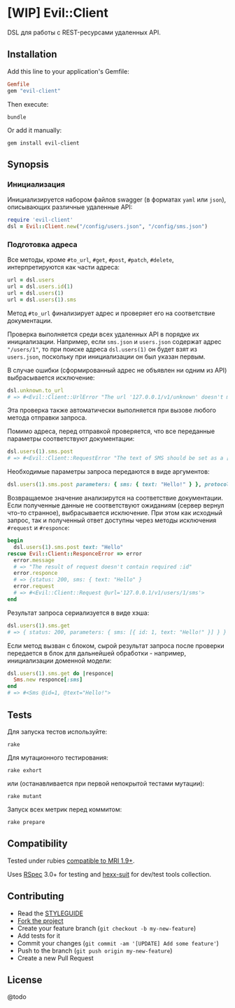 [WIP] Evil::Client
==================

DSL для работы с REST-ресурсами удаленных API.

[swagger]: http://swagger.io

Installation
------------

Add this line to your application's Gemfile:

```ruby
Gemfile
gem "evil-client"
```

Then execute:

```
bundle
```

Or add it manually:

```
gem install evil-client
```

Synopsis
--------

### Инициализация

Инициализируется набором файлов swagger (в форматах `yaml` или `json`), описывающих различные удаленные API:

```ruby
require 'evil-client'
dsl = Evil::Client.new("/config/users.json", "/config/sms.json")
```

### Подготовка адреса

Все методы, кроме `#to_url`, `#get`, `#post`, `#patch`, `#delete`, интерпретируются как части адреса:

```ruby
url = dsl.users
url = dsl.users.id(1)
url = dsl.users(1)
url = dsl.users(1).sms
```

Метод `#to_url` финализирует адрес и проверяет его на соответствие документации.

Проверка выполняется среди всех удаленных API в порядке их инициализации. Например, если `sms.json` и `users.json` содержат адрес `"/users/1"`, то при поиске адреса `dsl.users(1)` он будет взят из `users.json`, поскольку при инициализации он был указан первым.

В случае ошибки (сформированный адрес не объявлен ни одним из API) выбрасывается исключение:

```ruby
dsl.unknown.to_url
# => #<Evil::Client::UrlError "The url '127.0.0.1/v1/unknown' doesn't match the documentation>">
```

Эта проверка также автоматически выполняется при вызове любого метода отправки запроса.

Помимо адреса, перед отправкой проверяется, что все переданные параметры соответствуют документации:

```ruby
dsl.users(1).sms.post
# => #<Evil::Client::RequestError "The text of SMS should be set as a [:sms][:text]">
```

Необходимые параметры запроса передаются в виде аргументов:

```ruby
dsl.users(1).sms.post parameters: { sms: { text: "Hello!" } }, protocol: "https"
```

Возвращаемое значение анализирутся на соответствие документации. Если полученные данные не соответствуют ожиданиям (сервер вернул что-то странное), выбрасывается исключение. При этом как исходный запрос, так и полученный ответ доступны через методы исключения `#request` и `#responce`:

```ruby
begin
  dsl.users(1).sms.post text: "Hello"
rescue Evil::Client::ResponceError => error
  error.message
  # => "The result of request doesn't contain required :id"
  error.responce
  # => {status: 200, sms: { text: "Hello" }
  error.request
  # => #<Evil::Client::Request @url='127.0.0.1/v1/users/1/sms'>
end
```

Результат запроса сериализуется в виде хэша:

```ruby
dsl.users(1).sms.get
# => { status: 200, parameters: { sms: [{ id: 1, text: "Hello!" }] } }
```

Если метод вызван с блоком, сырой результат запроса после проверки передается в блок для дальнейшей обработки - например, инициализации доменной модели:

```ruby
dsl.users(1).sms.get do |responce|
  Sms.new responce[:sms]
end
# => #<Sms @id=1, @text="Hello!">
```

Tests
-----

Для запуска тестов используйте:

```
rake
```

Для мутационного тестирования:

```
rake exhort
```

или (останавливается при первой непокрытой тестами мутации):

```
rake mutant
```

Запуск всех метрик перед коммитом:

```
rake prepare
```

Compatibility
-------------

Tested under rubies [compatible to MRI 1.9+](.travis.yml).

Uses [RSpec] 3.0+ for testing and [hexx-suit] for dev/test tools collection.

[RSpec]: http://rspec.org
[hexx-suit]: https://github.com/nepalez/hexx-suit

Contributing
------------

* Read the [STYLEGUIDE](config/metrics/STYLEGUIDE)
* [Fork the project](https://github.com/evilmartians/evil-client)
* Create your feature branch (`git checkout -b my-new-feature`)
* Add tests for it
* Commit your changes (`git commit -am '[UPDATE] Add some feature'`)
* Push to the branch (`git push origin my-new-feature`)
* Create a new Pull Request

License
-------

@todo
